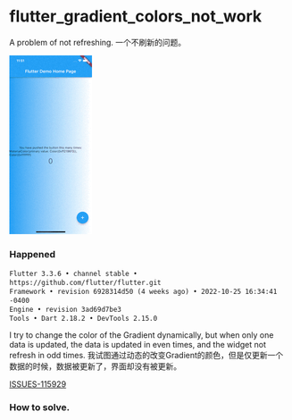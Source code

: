 # flutter_gradient_colors_not_work

A problem of not refreshing.
一个不刷新的问题。

![screen](doc/snapshot.gif)

### Happened

```
Flutter 3.3.6 • channel stable • https://github.com/flutter/flutter.git
Framework • revision 6928314d50 (4 weeks ago) • 2022-10-25 16:34:41 -0400
Engine • revision 3ad69d7be3
Tools • Dart 2.18.2 • DevTools 2.15.0
```

I try to change the color of the Gradient dynamically, but when only one data is updated, the data is updated in even times, and the widget not refresh in odd times.
我试图通过动态的改变Gradient的颜色，但是仅更新一个数据的时候，数据被更新了，界面却没有被更新。

[ISSUES-115929](https://github.com/flutter/flutter/issues/115929)

### How to solve.
